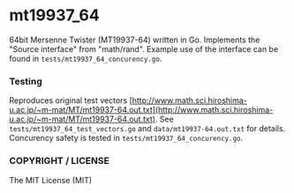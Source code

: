 mt19937_64
==========

64bit Mersenne Twister (MT19937-64) written in Go. Implements the "Source interface" from "math/rand". Example use of the interface can be found in `tests/mt19937_64_concurency.go`.

### Testing

Reproduces original test vectors [http://www.math.sci.hiroshima-u.ac.jp/~m-mat/MT/mt19937-64.out.txt](http://www.math.sci.hiroshima-u.ac.jp/~m-mat/MT/mt19937-64.out.txt). See `tests/mt19937_64_test_vectors.go` and `data/mt19937-64.out.txt` for details. Concurency safety is tested in `tests/mt19937_64_concurency.go`.

### COPYRIGHT / LICENSE

The MIT License (MIT)
